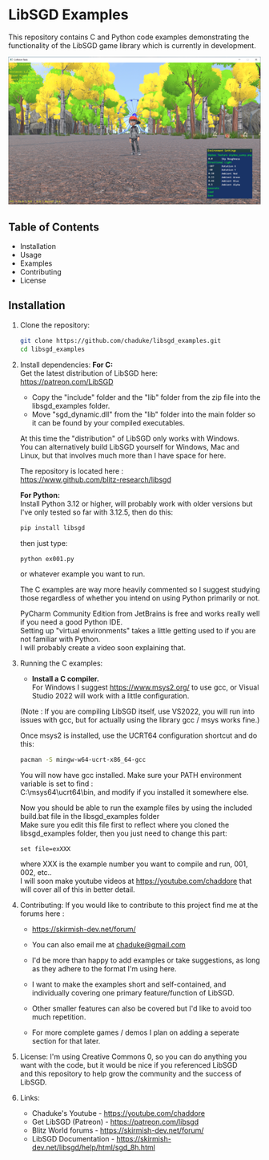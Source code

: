 # LibSGD Examples

This repository contains C and Python code examples demonstrating the functionality of the LibSGD game library which is currently in development.

![Example Screenshot](https://github.com/Chaduke/libsgd_examples/blob/master/images/example.png)

## Table of Contents

- Installation
- Usage
- Examples
- Contributing
- License

## Installation

1. Clone the repository:  
   ```sh
   git clone https://github.com/chaduke/libsgd_examples.git
   cd libsgd_examples
   ```

2. Install dependencies:
	**For C:**  	
	Get the latest distribution of LibSGD here:      
	https://patreon.com/LibSGD  	
	- Copy the "include" folder and the "lib" folder from the zip file into the libsgd_examples folder.
	- Move "sgd_dynamic.dll" from the "lib" folder into the main folder so it can be found by your compiled executables.	
 	
	At this time the "distribution" of LibSGD only works with Windows.     	
	You can alternatively build LibSGD yourself for Windows, Mac and Linux, but that involves much more than I have space for here. 
	
	The repository is located here :     
	https://www.github.com/blitz-research/libsgd  
	
	**For Python:** 	
	Install Python 3.12 or higher, will probably work with older versions but I've only tested so far with 3.12.5, then do this:
	```sh
	pip install libsgd
	```
	then just type: 
	```sh
	python ex001.py 
	```
	or whatever example you want to run.  	
	
	The C examples are way more heavily commented so I suggest studying those regardless of whether you intend on using Python primarily or not.
	
	PyCharm Community Edition from JetBrains is free and works really well if you need a good Python IDE.    
	Setting up "virtual environments" takes a little getting used to if you are not familiar with Python.    
	I will probably create a video soon explaining that.  
	
3. Running the C examples:   	
	- **Install a C compiler.**     
	For Windows I suggest https://www.msys2.org/ to use gcc, or Visual Studio 2022 will work with a little configuration.
	
	(Note : If you are compiling LibSGD itself, use VS2022, you will run into issues with gcc, but for actually using the library gcc / msys works fine.)  
	
	Once msys2 is installed, use the UCRT64 configuration shortcut and do this:  
	```sh 
	pacman -S mingw-w64-ucrt-x86_64-gcc
	```
	You will now have gcc installed.  Make sure your PATH environment variable is set to find :   
	C:\msys64\ucrt64\bin, and modify if you installed it somewhere else.  
	
	Now you should be able to run the example files by using the included build.bat file in the libsgd_examples folder  
	Make sure you edit this file first to reflect where you cloned the libsgd_examples folder, then you just need to change this part:  
	```code
	set file=exXXX
	```
	where XXX is the example number you want to compile and run, 001, 002, etc.. 	
	I will soon make youtube videos at https://youtube.com/chaddore that will cover all of this in better detail. 

4. Contributing:
	If you would like to contribute to this project find me at the forums here :
	- https://skirmish-dev.net/forum/ 
	- You can also email me at chaduke@gmail.com
	
	- I'd be more than happy to add examples or take suggestions, as long as they adhere to the format I'm using here.
	- I want to make the examples short and self-contained, and individually covering one primary feature/function of LibSGD.	
	- Other smaller features can also be covered but I'd like to avoid too much repetition. 
	- For more complete games / demos I plan on adding a seperate section for that later.	
		
5. License: 
	I'm using Creative Commons 0, so you can do anything you want with the code, but it would be nice if you referenced LibSGD  
	and this repository to help grow the community and the success of LibSGD.    
	
6. Links:
	- Chaduke's Youtube - https://youtube.com/chaddore
	- Get LibSGD (Patreon) - https://patreon.com/libsgd
	- Blitz World forums - https://skirmish-dev.net/forum/
	- LibSGD Documentation - https://skirmish-dev.net/libsgd/help/html/sgd_8h.html